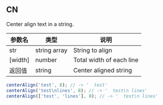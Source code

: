 ## CN

Center align text in a string.

|参数名|类型|说明|
|-----|----|---|
|str    |string array|String to align         |
|[width]|number      |Total width of each line|
|返回值 |string      |Center aligned string   |

```javascript
centerAlign('test', 8); // -> '  test'
centerAlign('test\nlines', 8); // -> '  test\n lines'
centerAlign(['test', 'lines'], 8); // -> '  test\n lines'
```
